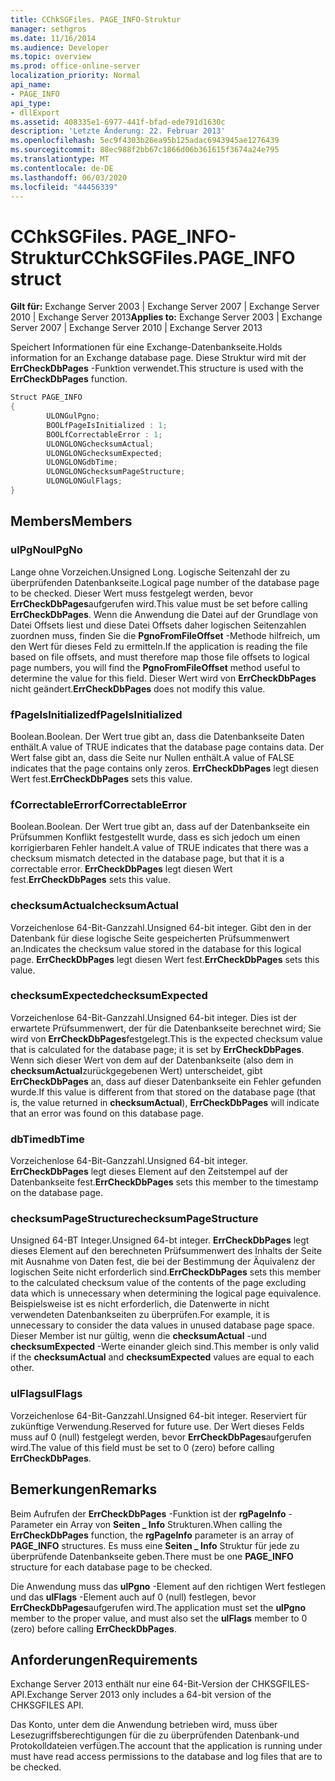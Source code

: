 ```yaml
---
title: CChkSGFiles. PAGE_INFO-Struktur
manager: sethgros
ms.date: 11/16/2014
ms.audience: Developer
ms.topic: overview
ms.prod: office-online-server
localization_priority: Normal
api_name:
- PAGE_INFO
api_type:
- dllExport
ms.assetid: 408335e1-6977-441f-bfad-ede791d1630c
description: 'Letzte Änderung: 22. Februar 2013'
ms.openlocfilehash: 5ec9f4303b26ea95b125adac6943945ae1276439
ms.sourcegitcommit: 88ec988f2bb67c1866d06b361615f3674a24e795
ms.translationtype: MT
ms.contentlocale: de-DE
ms.lasthandoff: 06/03/2020
ms.locfileid: "44456339"
---
```

# <a name="cchksgfilespage_info-struct"></a><span data-ttu-id="60ab7-103">CChkSGFiles. PAGE_INFO-Struktur</span><span class="sxs-lookup"><span data-stu-id="60ab7-103">CChkSGFiles.PAGE_INFO struct</span></span>

<span data-ttu-id="60ab7-104">**Gilt für:** Exchange Server 2003 | Exchange Server 2007 | Exchange Server 2010 | Exchange Server 2013</span><span class="sxs-lookup"><span data-stu-id="60ab7-104">**Applies to:** Exchange Server 2003 | Exchange Server 2007 | Exchange Server 2010 | Exchange Server 2013</span></span>
  
<span data-ttu-id="60ab7-105">Speichert Informationen für eine Exchange-Datenbankseite.</span><span class="sxs-lookup"><span data-stu-id="60ab7-105">Holds information for an Exchange database page.</span></span> <span data-ttu-id="60ab7-106">Diese Struktur wird mit der **ErrCheckDbPages** -Funktion verwendet.</span><span class="sxs-lookup"><span data-stu-id="60ab7-106">This structure is used with the **ErrCheckDbPages** function.</span></span> 
  
```cs
Struct PAGE_INFO  
{
        ULONGulPgno;
        BOOLfPageIsInitialized : 1;
        BOOLfCorrectableError : 1;
        ULONGLONGchecksumActual;
        ULONGLONGchecksumExpected;
        ULONGLONGdbTime;
        ULONGLONGchecksumPageStructure;
        ULONGLONGulFlags;
}

```

## <a name="members"></a><span data-ttu-id="60ab7-107">Members</span><span class="sxs-lookup"><span data-stu-id="60ab7-107">Members</span></span>

### <a name="ulpgno"></a><span data-ttu-id="60ab7-108">ulPgNo</span><span class="sxs-lookup"><span data-stu-id="60ab7-108">ulPgNo</span></span>
  
<span data-ttu-id="60ab7-109">Lange ohne Vorzeichen.</span><span class="sxs-lookup"><span data-stu-id="60ab7-109">Unsigned Long.</span></span> <span data-ttu-id="60ab7-110">Logische Seitenzahl der zu überprüfenden Datenbankseite.</span><span class="sxs-lookup"><span data-stu-id="60ab7-110">Logical page number of the database page to be checked.</span></span> <span data-ttu-id="60ab7-111">Dieser Wert muss festgelegt werden, bevor **ErrCheckDbPages**aufgerufen wird.</span><span class="sxs-lookup"><span data-stu-id="60ab7-111">This value must be set before calling **ErrCheckDbPages**.</span></span> <span data-ttu-id="60ab7-112">Wenn die Anwendung die Datei auf der Grundlage von Datei Offsets liest und diese Datei Offsets daher logischen Seitenzahlen zuordnen muss, finden Sie die **PgnoFromFileOffset** -Methode hilfreich, um den Wert für dieses Feld zu ermitteln.</span><span class="sxs-lookup"><span data-stu-id="60ab7-112">If the application is reading the file based on file offsets, and must therefore map those file offsets to logical page numbers, you will find the **PgnoFromFileOffset** method useful to determine the value for this field.</span></span> <span data-ttu-id="60ab7-113">Dieser Wert wird von **ErrCheckDbPages** nicht geändert.</span><span class="sxs-lookup"><span data-stu-id="60ab7-113">**ErrCheckDbPages** does not modify this value.</span></span> 
    
### <a name="fpageisinitialized"></a><span data-ttu-id="60ab7-114">fPageIsInitialized</span><span class="sxs-lookup"><span data-stu-id="60ab7-114">fPageIsInitialized</span></span> 
  
<span data-ttu-id="60ab7-115">Boolean.</span><span class="sxs-lookup"><span data-stu-id="60ab7-115">Boolean.</span></span> <span data-ttu-id="60ab7-116">Der Wert true gibt an, dass die Datenbankseite Daten enthält.</span><span class="sxs-lookup"><span data-stu-id="60ab7-116">A value of TRUE indicates that the database page contains data.</span></span> <span data-ttu-id="60ab7-117">Der Wert false gibt an, dass die Seite nur Nullen enthält.</span><span class="sxs-lookup"><span data-stu-id="60ab7-117">A value of FALSE indicates that the page contains only zeros.</span></span> <span data-ttu-id="60ab7-118">**ErrCheckDbPages** legt diesen Wert fest.</span><span class="sxs-lookup"><span data-stu-id="60ab7-118">**ErrCheckDbPages** sets this value.</span></span> 
    
### <a name="fcorrectableerror"></a><span data-ttu-id="60ab7-119">fCorrectableError</span><span class="sxs-lookup"><span data-stu-id="60ab7-119">fCorrectableError</span></span>
  
<span data-ttu-id="60ab7-120">Boolean.</span><span class="sxs-lookup"><span data-stu-id="60ab7-120">Boolean.</span></span> <span data-ttu-id="60ab7-121">Der Wert true gibt an, dass auf der Datenbankseite ein Prüfsummen Konflikt festgestellt wurde, dass es sich jedoch um einen korrigierbaren Fehler handelt.</span><span class="sxs-lookup"><span data-stu-id="60ab7-121">A value of TRUE indicates that there was a checksum mismatch detected in the database page, but that it is a correctable error.</span></span> <span data-ttu-id="60ab7-122">**ErrCheckDbPages** legt diesen Wert fest.</span><span class="sxs-lookup"><span data-stu-id="60ab7-122">**ErrCheckDbPages** sets this value.</span></span> 
    
### <a name="checksumactual"></a><span data-ttu-id="60ab7-123">checksumActual</span><span class="sxs-lookup"><span data-stu-id="60ab7-123">checksumActual</span></span>
  
<span data-ttu-id="60ab7-124">Vorzeichenlose 64-Bit-Ganzzahl.</span><span class="sxs-lookup"><span data-stu-id="60ab7-124">Unsigned 64-bit integer.</span></span> <span data-ttu-id="60ab7-125">Gibt den in der Datenbank für diese logische Seite gespeicherten Prüfsummenwert an.</span><span class="sxs-lookup"><span data-stu-id="60ab7-125">Indicates the checksum value stored in the database for this logical page.</span></span> <span data-ttu-id="60ab7-126">**ErrCheckDbPages** legt diesen Wert fest.</span><span class="sxs-lookup"><span data-stu-id="60ab7-126">**ErrCheckDbPages** sets this value.</span></span> 
    
### <a name="checksumexpected"></a><span data-ttu-id="60ab7-127">checksumExpected</span><span class="sxs-lookup"><span data-stu-id="60ab7-127">checksumExpected</span></span>
  
<span data-ttu-id="60ab7-128">Vorzeichenlose 64-Bit-Ganzzahl.</span><span class="sxs-lookup"><span data-stu-id="60ab7-128">Unsigned 64-bit integer.</span></span> <span data-ttu-id="60ab7-129">Dies ist der erwartete Prüfsummenwert, der für die Datenbankseite berechnet wird; Sie wird von **ErrCheckDbPages**festgelegt.</span><span class="sxs-lookup"><span data-stu-id="60ab7-129">This is the expected checksum value that is calculated for the database page; it is set by **ErrCheckDbPages**.</span></span> <span data-ttu-id="60ab7-130">Wenn sich dieser Wert von dem auf der Datenbankseite (also dem in **checksumActual**zurückgegebenen Wert) unterscheidet, gibt **ErrCheckDbPages** an, dass auf dieser Datenbankseite ein Fehler gefunden wurde.</span><span class="sxs-lookup"><span data-stu-id="60ab7-130">If this value is different from that stored on the database page (that is, the value returned in **checksumActual**), **ErrCheckDbPages** will indicate that an error was found on this database page.</span></span> 
    
### <a name="dbtime"></a><span data-ttu-id="60ab7-131">dbTime</span><span class="sxs-lookup"><span data-stu-id="60ab7-131">dbTime</span></span>
  
<span data-ttu-id="60ab7-132">Vorzeichenlose 64-Bit-Ganzzahl.</span><span class="sxs-lookup"><span data-stu-id="60ab7-132">Unsigned 64-bit integer.</span></span> <span data-ttu-id="60ab7-133">**ErrCheckDbPages** legt dieses Element auf den Zeitstempel auf der Datenbankseite fest.</span><span class="sxs-lookup"><span data-stu-id="60ab7-133">**ErrCheckDbPages** sets this member to the timestamp on the database page.</span></span> 
    
### <a name="checksumpagestructure"></a><span data-ttu-id="60ab7-134">checksumPageStructure</span><span class="sxs-lookup"><span data-stu-id="60ab7-134">checksumPageStructure</span></span> 
  
<span data-ttu-id="60ab7-135">Unsigned 64-BT Integer.</span><span class="sxs-lookup"><span data-stu-id="60ab7-135">Unsigned 64-bt integer.</span></span> <span data-ttu-id="60ab7-136">**ErrCheckDbPages** legt dieses Element auf den berechneten Prüfsummenwert des Inhalts der Seite mit Ausnahme von Daten fest, die bei der Bestimmung der Äquivalenz der logischen Seite nicht erforderlich sind.</span><span class="sxs-lookup"><span data-stu-id="60ab7-136">**ErrCheckDbPages** sets this member to the calculated checksum value of the contents of the page excluding data which is unnecessary when determining the logical page equivalence.</span></span> <span data-ttu-id="60ab7-137">Beispielsweise ist es nicht erforderlich, die Datenwerte in nicht verwendeten Datenbankseiten zu überprüfen.</span><span class="sxs-lookup"><span data-stu-id="60ab7-137">For example, it is unnecessary to consider the data values in unused database page space.</span></span> <span data-ttu-id="60ab7-138">Dieser Member ist nur gültig, wenn die **checksumActual** -und **checksumExpected** -Werte einander gleich sind.</span><span class="sxs-lookup"><span data-stu-id="60ab7-138">This member is only valid if the **checksumActual**  and  **checksumExpected**  values are equal to each other.</span></span> 
    
### <a name="ulflags"></a><span data-ttu-id="60ab7-139">ulFlags</span><span class="sxs-lookup"><span data-stu-id="60ab7-139">ulFlags</span></span>
  
<span data-ttu-id="60ab7-140">Vorzeichenlose 64-Bit-Ganzzahl.</span><span class="sxs-lookup"><span data-stu-id="60ab7-140">Unsigned 64-bit integer.</span></span> <span data-ttu-id="60ab7-141">Reserviert für zukünftige Verwendung.</span><span class="sxs-lookup"><span data-stu-id="60ab7-141">Reserved for future use.</span></span> <span data-ttu-id="60ab7-142">Der Wert dieses Felds muss auf 0 (null) festgelegt werden, bevor **ErrCheckDbPages**aufgerufen wird.</span><span class="sxs-lookup"><span data-stu-id="60ab7-142">The value of this field must be set to 0 (zero) before calling **ErrCheckDbPages**.</span></span>
    
## <a name="remarks"></a><span data-ttu-id="60ab7-143">Bemerkungen</span><span class="sxs-lookup"><span data-stu-id="60ab7-143">Remarks</span></span>

<span data-ttu-id="60ab7-144">Beim Aufrufen der **ErrCheckDbPages** -Funktion ist der **rgPageInfo** -Parameter ein Array von **Seiten \_ Info** Strukturen.</span><span class="sxs-lookup"><span data-stu-id="60ab7-144">When calling the **ErrCheckDbPages** function, the **rgPageInfo**  parameter is an array of **PAGE\_INFO** structures.</span></span> <span data-ttu-id="60ab7-145">Es muss eine **Seiten \_ Info** Struktur für jede zu überprüfende Datenbankseite geben.</span><span class="sxs-lookup"><span data-stu-id="60ab7-145">There must be one **PAGE\_INFO** structure for each database page to be checked.</span></span> 
  
<span data-ttu-id="60ab7-146">Die Anwendung muss das **ulPgno** -Element auf den richtigen Wert festlegen und das **ulFlags** -Element auch auf 0 (null) festlegen, bevor **ErrCheckDbPages**aufgerufen wird.</span><span class="sxs-lookup"><span data-stu-id="60ab7-146">The application must set the **ulPgno**  member to the proper value, and must also set the  **ulFlags**  member to 0 (zero) before calling **ErrCheckDbPages**.</span></span> 
  
## <a name="requirements"></a><span data-ttu-id="60ab7-147">Anforderungen</span><span class="sxs-lookup"><span data-stu-id="60ab7-147">Requirements</span></span>

<span data-ttu-id="60ab7-148">Exchange Server 2013 enthält nur eine 64-Bit-Version der CHKSGFILES-API.</span><span class="sxs-lookup"><span data-stu-id="60ab7-148">Exchange Server 2013 only includes a 64-bit version of the CHKSGFILES API.</span></span>
  
<span data-ttu-id="60ab7-149">Das Konto, unter dem die Anwendung betrieben wird, muss über Lesezugriffsberechtigungen für die zu überprüfenden Datenbank-und Protokolldateien verfügen.</span><span class="sxs-lookup"><span data-stu-id="60ab7-149">The account that the application is running under must have read access permissions to the database and log files that are to be checked.</span></span>
  

